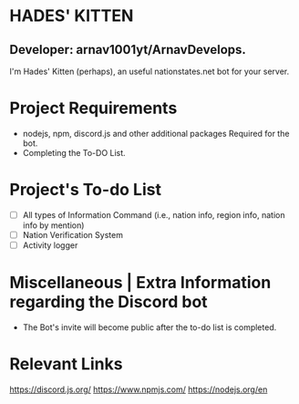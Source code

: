 # HADES' KITTEN
 ## Developer: arnav1001yt/ArnavDevelops.
 I'm Hades' Kitten (perhaps), an useful nationstates.net bot for your server.

 # Project Requirements
- nodejs, npm, discord.js and other additional packages Required for the bot.
- Completing the To-DO List.

# Project's To-do List
- [ ] All types of Information Command (i.e., nation info, region info, nation info by mention)
- [ ] Nation Verification System 
- [ ] Activity logger 

# Miscellaneous | Extra Information regarding the Discord bot
- The Bot's invite will become public after the to-do list is completed.

# Relevant Links
https://discord.js.org/
https://www.npmjs.com/
https://nodejs.org/en